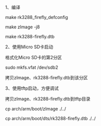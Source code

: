 
1、编译

make rk3288_firefly_defconfig

make zImage -j8

make rk3288-firefly.dtb


2、使用Micro SD卡启动

格式化Micro SD卡的第2分区

sudo mkfs.vfat /dev/sdb2

拷贝zImage、rk3288-firefly.dtb到该分区


3、使用tftp启动，方便调试

拷贝zImage、rk3288-firefly.dtb到tftp目录

cp arch/arm/boot/zImage ./../

cp arch/arm/boot/dts/rk3288-firefly.dtb ./../

